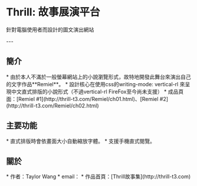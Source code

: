 <h1>Thrill: 故事展演平台</h1>
<p>針對電腦使用者而設計的圖文演出網站</p>
---
<h2>簡介</h2>
* 由於本人不滿於一般螢幕網站上的小說瀏覽形式，故特地開發此舞台來演出自己的文字作品**Remiel**。
* 設計核心在使用css的writing-mode: vertical-rl 來呈現中文直式排版的小說形式（不過vertical-rl FireFox至今尚未支援）
* 成品頁面：[Remiel #1](http://thrill-t3.com/Remiel/ch01.html)、[Remiel #2](http://thrill-t3.com/Remiel/ch02.html)
<br/>

<h2>主要功能</h2>
* 直式排版時會依畫面大小自動縮放字體。
* 支援手機直式閱覽。

<br/>

<h2>關於</h2>
* 作者：Taylor Wang
* email：<sunrise91.t3@gmail.com>
* 作品首頁：[Thrill故事集](http://thrill-t3.com)

